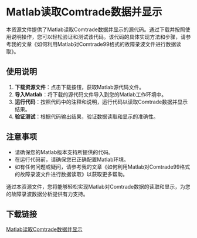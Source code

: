 # Matlab读取Comtrade数据并显示

本资源文件提供了Matlab读取Comtrade数据并显示的源代码。通过下载并按照使用说明操作，您可以轻松验证和测试该代码。该代码的具体实现方法和步骤，请参考我的文章《如何利用Matlab对Comtrade99格式的故障录波文件进行数据读取》。

## 使用说明

1. **下载资源文件**：点击下载按钮，获取Matlab源代码文件。
2. **导入Matlab**：将下载的源代码文件导入到您的Matlab工作环境中。
3. **运行代码**：按照代码中的注释和说明，运行代码以读取Comtrade数据并显示结果。
4. **验证测试**：根据代码输出结果，验证数据读取和显示的准确性。

## 注意事项

- 请确保您的Matlab版本支持所提供的代码。
- 在运行代码前，请确保您已正确配置Matlab环境。
- 如有任何问题或疑问，请参考我的文章《如何利用Matlab对Comtrade99格式的故障录波文件进行数据读取》以获取更多帮助。

通过本资源文件，您将能够轻松实现Matlab对Comtrade数据的读取和显示，为您的故障录波数据分析提供有力支持。

## 下载链接

[Matlab读取Comtrade数据并显示](https://pan.quark.cn/s/9c2dfc89c7e4)